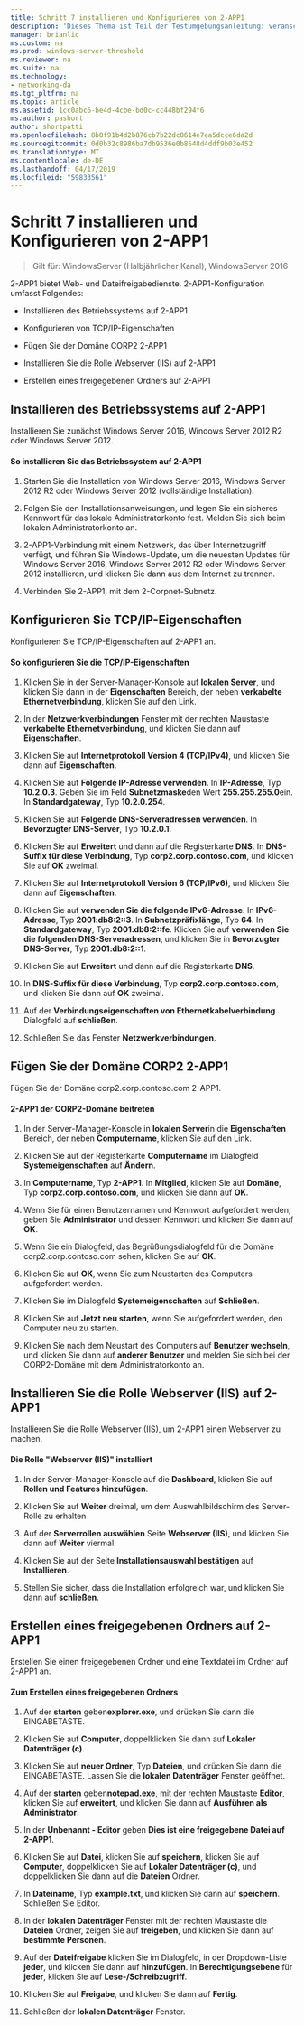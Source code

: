 ```yaml
---
title: Schritt 7 installieren und Konfigurieren von 2-APP1
description: 'Dieses Thema ist Teil der Testumgebungsanleitung: veranschaulichen von DirectAccess Multisite-Bereitstellung für Windows Server 2016'
manager: brianlic
ms.custom: na
ms.prod: windows-server-threshold
ms.reviewer: na
ms.suite: na
ms.technology:
- networking-da
ms.tgt_pltfrm: na
ms.topic: article
ms.assetid: 1cc0abc6-be4d-4cbe-bd0c-cc448bf294f6
ms.author: pashort
author: shortpatti
ms.openlocfilehash: 8b0f91b4d2b876cb7b22dc8614e7ea5dcce6da2d
ms.sourcegitcommit: 0d0b32c8986ba7db9536e0b8648d4ddf9b03e452
ms.translationtype: MT
ms.contentlocale: de-DE
ms.lasthandoff: 04/17/2019
ms.locfileid: "59833561"
---
```

# <a name="step-7-install-and-configure-2-app1"></a>Schritt 7 installieren und Konfigurieren von 2-APP1

>Gilt für: WindowsServer (Halbjährlicher Kanal), WindowsServer 2016

2-APP1 bietet Web- und Dateifreigabedienste. 2-APP1-Konfiguration umfasst Folgendes:  
  
- Installieren des Betriebssystems auf 2-APP1  
  
- Konfigurieren von TCP/IP-Eigenschaften  
  
- Fügen Sie der Domäne CORP2 2-APP1  
  
- Installieren Sie die Rolle Webserver (IIS) auf 2-APP1  
  
- Erstellen eines freigegebenen Ordners auf 2-APP1 
  
## <a name="bkmk_InstallOS"></a>Installieren des Betriebssystems auf 2-APP1  
Installieren Sie zunächst Windows Server 2016, Windows Server 2012 R2 oder Windows Server 2012.  
  
#### <a name="to-install-the-operating-system-on-2-app1"></a>So installieren Sie das Betriebssystem auf 2-APP1  
  
1.  Starten Sie die Installation von Windows Server 2016, Windows Server 2012 R2 oder Windows Server 2012 (vollständige Installation).  
  
2.  Folgen Sie den Installationsanweisungen, und legen Sie ein sicheres Kennwort für das lokale Administratorkonto fest. Melden Sie sich beim lokalen Administratorkonto an.  
  
3.  2-APP1-Verbindung mit einem Netzwerk, das über Internetzugriff verfügt, und führen Sie Windows-Update, um die neuesten Updates für Windows Server 2016, Windows Server 2012 R2 oder Windows Server 2012 installieren, und klicken Sie dann aus dem Internet zu trennen.  
  
4.  Verbinden Sie 2-APP1, mit dem 2-Corpnet-Subnetz.  
  
## <a name="bkmk_TCP"></a>Konfigurieren Sie TCP/IP-Eigenschaften  
Konfigurieren Sie TCP/IP-Eigenschaften auf 2-APP1 an.  
  
#### <a name="to-configure-tcpip-properties"></a>So konfigurieren Sie die TCP/IP-Eigenschaften  
  
1.  Klicken Sie in der Server-Manager-Konsole auf **lokalen Server**, und klicken Sie dann in der **Eigenschaften** Bereich, der neben **verkabelte Ethernetverbindung**, klicken Sie auf den Link.  
  
2.  In der **Netzwerkverbindungen** Fenster mit der rechten Maustaste **verkabelte Ethernetverbindung**, und klicken Sie dann auf **Eigenschaften**.  
  
3.  Klicken Sie auf **Internetprotokoll Version 4 (TCP/IPv4)**, und klicken Sie dann auf **Eigenschaften**.  
  
4.  Klicken Sie auf **Folgende IP-Adresse verwenden**. In **IP-Adresse**, Typ **10.2.0.3**. Geben Sie im Feld **Subnetzmaske**den Wert **255.255.255.0**ein. In **Standardgateway**, Typ **10.2.0.254**.  
  
5.  Klicken Sie auf **Folgende DNS-Serveradressen verwenden**. In **Bevorzugter DNS-Server**, Typ **10.2.0.1**.  
  
6.  Klicken Sie auf **Erweitert** und dann auf die Registerkarte **DNS**. In **DNS-Suffix für diese Verbindung**, Typ **corp2.corp.contoso.com**, und klicken Sie auf **OK** zweimal.  
  
7.  Klicken Sie auf **Internetprotokoll Version 6 (TCP/IPv6)**, und klicken Sie dann auf **Eigenschaften**.  
  
8.  Klicken Sie auf **verwenden Sie die folgende IPv6-Adresse**. In **IPv6-Adresse**, Typ **2001:db8:2::3**. In **Subnetzpräfixlänge**, Typ **64**. In **Standardgateway**, Typ **2001:db8:2::fe**. Klicken Sie auf **verwenden Sie die folgenden DNS-Serveradressen**, und klicken Sie in **Bevorzugter DNS-Server**, Typ **2001:db8:2::1**.  
  
9. Klicken Sie auf **Erweitert** und dann auf die Registerkarte **DNS**.  
  
10. In **DNS-Suffix für diese Verbindung**, Typ **corp2.corp.contoso.com**, und klicken Sie dann auf **OK** zweimal.  
  
11. Auf der **Verbindungseigenschaften von Ethernetkabelverbindung** Dialogfeld auf **schließen**.  
  
12. Schließen Sie das Fenster **Netzwerkverbindungen**.  
  
## <a name="bkmk_JoinDomain"></a>Fügen Sie der Domäne CORP2 2-APP1  
Fügen Sie der Domäne corp2.corp.contoso.com 2-APP1.  
  
#### <a name="to-join-2-app1-to-the-corp2-domain"></a>2-APP1 der CORP2-Domäne beitreten  
  
1.  In der Server-Manager-Konsole in **lokalen Server**in die **Eigenschaften** Bereich, der neben **Computername**, klicken Sie auf den Link.  
  
2.  Klicken Sie auf der Registerkarte **Computername** im Dialogfeld **Systemeigenschaften** auf **Ändern**.  
  
3.  In **Computername**, Typ **2-APP1**. In **Mitglied**, klicken Sie auf **Domäne**, Typ **corp2.corp.contoso.com**, und klicken Sie dann auf **OK**.  
  
4.  Wenn Sie für einen Benutzernamen und Kennwort aufgefordert werden, geben Sie **Administrator** und dessen Kennwort und klicken Sie dann auf **OK**.  
  
5.  Wenn Sie ein Dialogfeld, das Begrüßungsdialogfeld für die Domäne corp2.corp.contoso.com sehen, klicken Sie auf **OK**.  
  
6.  Klicken Sie auf **OK**, wenn Sie zum Neustarten des Computers aufgefordert werden.  
  
7.  Klicken Sie im Dialogfeld **Systemeigenschaften** auf **Schließen**.  
  
8.  Klicken Sie auf **Jetzt neu starten**, wenn Sie aufgefordert werden, den Computer neu zu starten.  
  
9. Klicken Sie nach dem Neustart des Computers auf **Benutzer wechseln**, und klicken Sie dann auf **anderer Benutzer** und melden Sie sich bei der CORP2-Domäne mit dem Administratorkonto an.  
  
## <a name="bkmk_IIS"></a>Installieren Sie die Rolle Webserver (IIS) auf 2-APP1  
Installieren Sie die Rolle Webserver (IIS), um 2-APP1 einen Webserver zu machen.  
  
#### <a name="to-install-the-web-server-iis-role"></a>Die Rolle "Webserver (IIS)" installiert  
  
1.  In der Server-Manager-Konsole auf die **Dashboard**, klicken Sie auf **Rollen und Features hinzufügen**.  
  
2.  Klicken Sie auf **Weiter** dreimal, um dem Auswahlbildschirm des Server-Rolle zu erhalten  
  
3.  Auf der **Serverrollen auswählen** Seite **Webserver (IIS)**, und klicken Sie dann auf **Weiter** viermal.  
  
4.  Klicken Sie auf der Seite **Installationsauswahl bestätigen** auf **Installieren**.  
  
5.  Stellen Sie sicher, dass die Installation erfolgreich war, und klicken Sie dann auf **schließen**.  
  
## <a name="bkmk_Share"></a>Erstellen eines freigegebenen Ordners auf 2-APP1  
Erstellen Sie einen freigegebenen Ordner und eine Textdatei im Ordner auf 2-APP1 an.  
  
#### <a name="to-create-a-shared-folder"></a>Zum Erstellen eines freigegebenen Ordners  
  
1.  Auf der **starten** geben**explorer.exe**, und drücken Sie dann die EINGABETASTE.  
  
2.  Klicken Sie auf **Computer**, doppelklicken Sie dann auf **Lokaler Datenträger (c)**.  
  
3.  Klicken Sie auf **neuer Ordner**, Typ **Dateien**, und drücken Sie dann die EINGABETASTE. Lassen Sie die **lokalen Datenträger** Fenster geöffnet.  
  
4.  Auf der **starten** geben**notepad.exe**, mit der rechten Maustaste **Editor**, klicken Sie auf **erweitert**, und klicken Sie dann auf **Ausführen als Administrator**.  
  
5.  In der **Unbenannt - Editor** geben **Dies ist eine freigegebene Datei auf 2-APP1**.  
  
6.  Klicken Sie auf **Datei**, klicken Sie auf **speichern**, klicken Sie auf **Computer**, doppelklicken Sie auf **Lokaler Datenträger (c)**, und doppelklicken Sie dann auf die **Dateien**  Ordner.  
  
7.  In **Dateiname**, Typ **example.txt**, und klicken Sie dann auf **speichern**. Schließen Sie Editor.  
  
8.  In der **lokalen Datenträger** Fenster mit der rechten Maustaste die **Dateien** Ordner, zeigen Sie auf **freigeben**, und klicken Sie dann auf **bestimmte Personen**.  
  
9. Auf der **Dateifreigabe** klicken Sie im Dialogfeld, in der Dropdown-Liste **jeder**, und klicken Sie dann auf **hinzufügen**. In **Berechtigungsebene** für **jeder**, klicken Sie auf **Lese-/Schreibzugriff**.  
  
10. Klicken Sie auf **Freigabe**, und klicken Sie dann auf **Fertig**.  
  
11. Schließen der **lokalen Datenträger** Fenster.  
  


